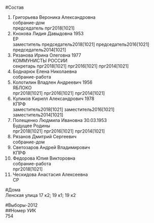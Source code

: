 #Состав  
1. Григорьева Вероника Александровна  
    собрание-дом  
    председатель прг2018[1021]  
2. Кнокова Лидия Давыдовна 1953  
    ЕР  
    заместитель председатель2018[1021] председатель2016[1021] председатель2014[1021]  
3. Рязанова Ирина Олеговна 1977  
    КОММУНИСТЫ РОССИИ  
    секретарь прг2018[1021] прг2016[1021] прг2014[1021]  
4. Боднарюк Елена Николаевна  
    собрание-работа  
5. Колотилин Владлен Андреевич 1956  
    ЯБЛОКО  
    прг2018[1021] прг2016[1021] прг2014[1021]  
6. Куликов Кирилл Александрович 1978  
    КПРФ  
    заместитель2018[1021] заместитель2016[1021] заместитель2014[1021]  
7. Полещенко Людмила Ивановна 30.03.1953  
    Будущее Родины  
    прг2018[1021] прг2016[1021] прг2014[1021]  
8. Рязанов Дмитрий Сергеевич  
    собрание-дом  
9. Светозаров Андрей Владимирович  
    КПРФ  
10. Федорова Юлия Викторовна  
    собрание-работа  
    прг2018[1021]  
11. Ческидова Анастасия Алексеевна  
    СР  
  
#Дома  
Ленская улица 17 к2; 19 к1; 19 к2  
  
#Выборы-2012  
##Номер УИК  
754  
